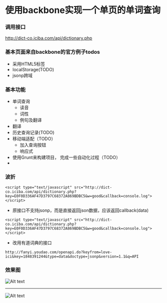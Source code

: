 # 使用backbone实现一个单页的单词查询

### 调用接口

http://dict-co.iciba.com/api/dictionary.php

### 基本页面来自backbone的官方例子todos

- 采用HTML5标签
- localStorage(TODO)
- jsonp跨域

### 基本功能

- 单词查询
    + 读音
    + 词性
    + 例句及翻译
- 翻译
- 历史查询记录(TODO)
- 移动端适配（TODO）
    + 加入查询按钮
    + 响应式
- 使用Grunt来构建项目， 完成一些自动化过程（TODO）
- 

### 波折

```<script type="text/javascript" src="http://dict-co.iciba.com/api/dictionary.php?key=E0F0D336AF47D3797C68372A869BDBC5&w=good&callback=console.log"></script>```

- 原接口不支持jsonp，而是直接返回json数据，应该返回callback(data)

```<script type="text/javascript" src="http://dict-co.iciba.com/api/dictionary.php?key=E0F0D336AF47D3797C68372A869BDBC5&w=good&callback=console.log"></script>```

- 改用有道词典的接口

```http://fanyi.youdao.com/openapi.do?keyfrom=love-ici&key=1848391244&type=data&doctype=jsonp&version=1.1&q=API```

### 效果图
![Alt text](./static/ici.png "句子翻译")

---

![Alt text](./static/ici2.png "单词查询")

